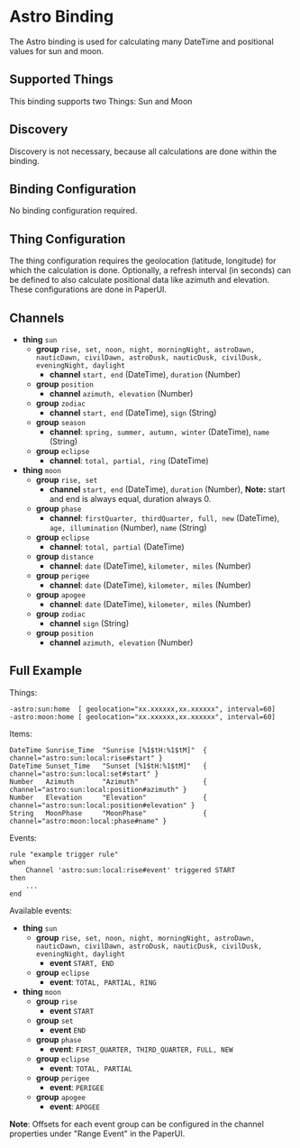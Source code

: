 # Astro Binding

The Astro binding is used for calculating many DateTime and positional values for sun and moon.

## Supported Things

This binding supports two Things: Sun and Moon

## Discovery

Discovery is not necessary, because all calculations are done within the binding.

## Binding Configuration

No binding configuration required.

## Thing Configuration

The thing configuration requires the geolocation (latitude, longitude) for which the calculation is done. Optionally, a refresh interval (in seconds) can be defined to also calculate positional data like azimuth and elevation. These configurations are done in PaperUI.

## Channels
 
* **thing** `sun`
    * **group** `rise, set, noon, night, morningNight, astroDawn, nauticDawn, civilDawn, astroDusk, nauticDusk, civilDusk, eveningNight, daylight`
        * **channel** `start, end` (DateTime), `duration` (Number)
    * **group** `position`
        * **channel** `azimuth, elevation` (Number)
    * **group** `zodiac`
        * **channel** `start, end` (DateTime), `sign` (String)
    * **group** `season`
        * **channel**: `spring, summer, autumn, winter` (DateTime), `name` (String)
    * **group** `eclipse`
        * **channel**: `total, partial, ring` (DateTime)
* **thing** `moon`
    * **group** `rise, set`
        * **channel** `start, end` (DateTime), `duration` (Number), **Note:** start and end is always equal, duration always 0.
    * **group** `phase`
        * **channel**: `firstQuarter, thirdQuarter, full, new` (DateTime), `age, illumination` (Number), `name` (String)
    * **group** `eclipse`
        * **channel**: `total, partial` (DateTime)
    * **group** `distance`
        * **channel**: `date` (DateTime), `kilometer, miles` (Number)
    * **group** `perigee`
        * **channel**: `date` (DateTime), `kilometer, miles` (Number)
    * **group** `apogee`
        * **channel**: `date` (DateTime), `kilometer, miles` (Number)
    * **group** `zodiac`
        * **channel** `sign` (String)
    * **group** `position`
        * **channel** `azimuth, elevation` (Number)

## Full Example

Things: 
 
``` 
-astro:sun:home  [ geolocation="xx.xxxxxx,xx.xxxxxx", interval=60] 
-astro:moon:home [ geolocation="xx.xxxxxx,xx.xxxxxx", interval=60] 
``` 
Items:

```
DateTime Sunrise_Time  "Sunrise [%1$tH:%1$tM]"  { channel="astro:sun:local:rise#start" }
DateTime Sunset_Time   "Sunset [%1$tH:%1$tM]"   { channel="astro:sun:local:set#start" }
Number   Azimuth       "Azimuth"                { channel="astro:sun:local:position#azimuth" }
Number   Elevation     "Elevation"              { channel="astro:sun:local:position#elevation" }
String   MoonPhase     "MoonPhase"              { channel="astro:moon:local:phase#name" }
```

Events:

```
rule "example trigger rule"
when
    Channel 'astro:sun:local:rise#event' triggered START 
then
    ...
end
```

Available events:
* **thing** `sun`
    * **group** `rise, set, noon, night, morningNight, astroDawn, nauticDawn, civilDawn, astroDusk, nauticDusk, civilDusk, eveningNight, daylight`
        * **event** `START, END`
    * **group** `eclipse`
        * **event**: `TOTAL, PARTIAL, RING`
* **thing** `moon`
    * **group** `rise`
        * **event** `START`
    * **group** `set`
        * **event** `END`
    * **group** `phase`
        * **event**: `FIRST_QUARTER, THIRD_QUARTER, FULL, NEW`
    * **group** `eclipse`
        * **event**: `TOTAL, PARTIAL`
    * **group** `perigee`
        * **event**: `PERIGEE`
    * **group** `apogee`
        * **event**: `APOGEE`

**Note**: Offsets for each event group can be configured in the channel properties under "Range Event" in the PaperUI.
          
